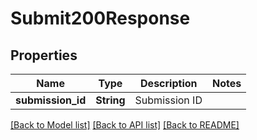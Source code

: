# Submit200Response

## Properties

Name | Type | Description | Notes
------------ | ------------- | ------------- | -------------
**submission_id** | **String** | Submission ID | 

[[Back to Model list]](../README.md#documentation-for-models) [[Back to API list]](../README.md#documentation-for-api-endpoints) [[Back to README]](../README.md)


